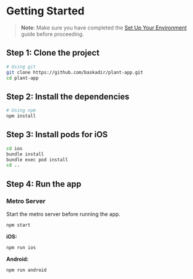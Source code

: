# Getting Started

> **Note**: Make sure you have completed the [Set Up Your Environment](https://reactnative.dev/docs/set-up-your-environment) guide before proceeding.

## Step 1: Clone the project 

```sh
# Using git
git clone https://github.com/baskadir/plant-app.git
cd plant-app
```

## Step 2: Install the dependencies

```sh
# Using npm
npm install
```

## Step 3: Install pods for iOS
```sh
cd ios
bundle install
bundle exec pod install
cd ..
```

## Step 4: Run the app

### Metro Server

Start the metro server before running the app.

```sh
npm start
```

**iOS:**
```sh
npm run ios
```

**Android:**
```sh
npm run android
```